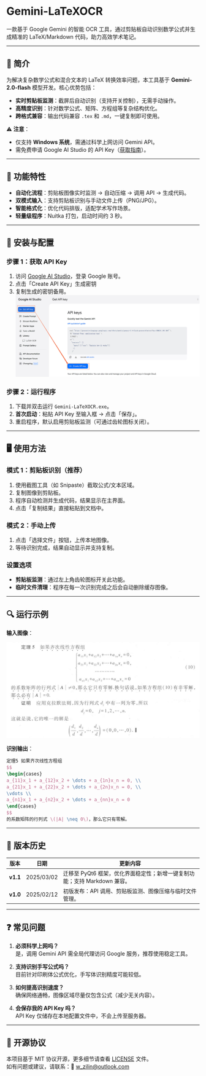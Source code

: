 # Gemini-LaTeXOCR

一款基于 Google Gemini 的智能 OCR 工具，通过剪贴板自动识别数学公式并生成精准的 LaTeX/Markdown 代码，助力高效学术笔记。

---

## 📖 简介

为解决复杂数学公式和混合文本的 LaTeX 转换效率问题，本工具基于 **Gemini-2.0-flash** 模型开发。核心优势包括：

- **实时剪贴板监测**：截屏后自动识别（支持开关控制），无需手动操作。
- **高精度识别**：针对数学公式、矩阵、方程组等复杂结构优化。
- **跨格式兼容**：输出代码兼容 `.tex` 和 `.md`，一键复制即可使用。

⚠️ **注意**：  

- 仅支持 **Windows 系统**，需通过科学上网访问 Gemini API。
- 需免费申请 Google AI Studio 的 API Key（[获取指南](#-安装与配置)）。

---

## 🚀 功能特性

- **自动化流程**：剪贴板图像实时监测 → 自动压缩 → 调用 API → 生成代码。
- **双模式输入**：支持剪贴板识别与手动文件上传（PNG/JPG）。
- **智能格式化**：优化代码排版，适配学术写作场景。
- **轻量级程序**：Nuitka 打包，启动时间约 3 秒。

---

## 🔧 安装与配置

### 步骤 1：获取 API Key

1. 访问 [Google AI Studio](https://ai.google.dev/)，登录 Google 账号。
2. 点击「Create API Key」生成密钥
3. 复制生成的密钥备用。
![获取API Key](figure1.jpg)

### 步骤 2：运行程序

1. 下载并双击运行 `Gemini-LaTeXOCR.exe`。
2. **首次启动**：粘贴 API Key 至输入框 → 点击「保存」。
3. 重启程序，默认启用剪贴板监测（可通过齿轮图标关闭）。

---

## 🖥 使用方法

### 模式 1：剪贴板识别（推荐）

1. 使用截图工具（如 Snipaste）截取公式/文本区域。
2. 复制图像到剪贴板。
3. 程序自动检测并生成代码，结果显示在主界面。
4. 点击「复制结果」直接粘贴到文档中。

### 模式 2：手动上传

1. 点击「选择文件」按钮，上传本地图像。
2. 等待识别完成，结果自动显示并支持复制。

### 设置选项

- **剪贴板监测**：通过左上角齿轮图标开关此功能。
- **临时文件清理**：程序在每一次识别完成之后会自动删除缓存图像。

---

## 🔍 运行示例

**输入图像**：  

![输入图片说明](compressed.jpg)

**识别输出**：

```latex
定理5 如果齐次线性方程组
$$
\begin{cases}
a_{11}x_1 + a_{12}x_2 + \dots + a_{1n}x_n = 0, \\
a_{21}x_1 + a_{22}x_2 + \dots + a_{2n}x_n = 0, \\
\vdots \\
a_{n1}x_1 + a_{n2}x_2 + \dots + a_{nn}x_n = 0
\end{cases}
$$
的系数矩阵的行列式 \(|A| \neq 0\)，那么它只有零解。  
```





---

## 📜 版本历史

| 版本     | 日期       | 更新内容                                                     |
| -------- | ---------- | ------------------------------------------------------------ |
| **v1.1** | 2025/03/02 | 迁移至 PyQt6 框架，优化界面稳定性；新增一键复制功能；支持 Markdown 兼容。 |
| **v1.0** | 2025/02/12 | 初版发布：API 调用、剪贴板监测、图像压缩与临时文件管理。     |

---

## ❓ 常见问题

1. **必须科学上网吗？**  
   是，调用 Gemini API 需全局代理访问 Google 服务，推荐使用稳定工具。

2. **支持识别手写公式吗？**  
   目前针对印刷体公式优化，手写体识别精度可能较低。

3. **如何提高识别速度？**  
   确保网络通畅，图像区域尽量仅包含公式（减少无关内容）。

4. **会保存我的 API Key 吗？**  
   API Key 仅储存在本地配置文件中，不会上传至服务器。

---

## 📄 开源协议

本项目基于 MIT 协议开源，更多细节请查看 [LICENSE](LICENSE) 文件。  
如有问题或建议，请联系：📧 w_zilin@outlook.com

